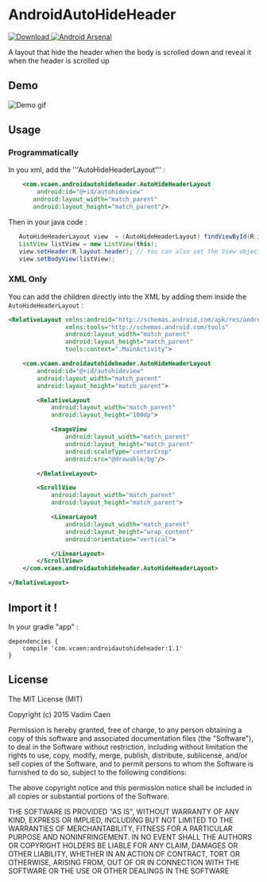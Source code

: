 # AndroidAutoHideHeader
[ ![Download](https://api.bintray.com/packages/vcaen/maven/androidautohideheader/images/download.svg) ](https://bintray.com/vcaen/maven/androidautohideheader/_latestVersion)
[ ![Android Arsenal](https://img.shields.io/badge/Android%20Arsenal-AndroidAutoHideHeader-blue.svg?style=flat)](http://android-arsenal.com/details/1/2285)

A layout that hide the header when the body is scrolled down and reveal it when the header is scrolled up

## Demo

![Demo gif](https://raw.githubusercontent.com/vcaen/AndroidAutoHideHeader/master/example.gif)

## Usage

### Programmatically 
In you xml, add the '''AutoHideHeaderLayout''' : 

```xml
    <com.vcaen.androidautohideheader.AutoHideHeaderLayout
        android:id="@+id/autohideview"
       android:layout_width="match_parent"
       android:layout_height="match_parent"/>
``` 

Then in your java code : 
 ```java
    AutoHideHeaderLayout view  = (AutoHideHeaderLayout) findViewById(R.id.autohideview);
    ListView listView = new ListView(this);
    view.setHeader(R.layout.header); // You can also set the View object
    view.setBodyView(listView);
```

### XML Only

You can add the children directly into the XML by adding them inside the ```AutoHideHeaderLayout``` :
```xml
<RelativeLayout xmlns:android="http://schemas.android.com/apk/res/android"
                xmlns:tools="http://schemas.android.com/tools"
                android:layout_width="match_parent"
                android:layout_height="match_parent"
                tools:context=".MainActivity">

    <com.vcaen.androidautohideheader.AutoHideHeaderLayout
        android:id="@+id/autohideview"
        android:layout_width="match_parent"
        android:layout_height="match_parent">

        <RelativeLayout
            android:layout_width="match_parent"
            android:layout_height="100dp">

            <ImageView
                android:layout_width="match_parent"
                android:layout_height="match_parent"
                android:scaleType="centerCrop"
                android:src="@drawable/bg"/>

        </RelativeLayout>

        <ScrollView
            android:layout_width="match_parent"
            android:layout_height="match_parent">

            <LinearLayout
                android:layout_width="match_parent"
                android:layout_height="wrap_content"
                android:orientation="vertical">

            </LinearLayout>
        </ScrollView>
    </com.vcaen.androidautohideheader.AutoHideHeaderLayout>

</RelativeLayout>
```


## Import it ! 


In your gradle "app" :

```
dependencies {
    compile 'com.vcaen:androidautohideheader:1.1'
}
```


## License

The MIT License (MIT)

Copyright (c) 2015 Vadim Caen

Permission is hereby granted, free of charge, to any person obtaining a copy
of this software and associated documentation files (the "Software"), to deal
in the Software without restriction, including without limitation the rights
to use, copy, modify, merge, publish, distribute, sublicense, and/or sell
copies of the Software, and to permit persons to whom the Software is
furnished to do so, subject to the following conditions:

The above copyright notice and this permission notice shall be included in all
copies or substantial portions of the Software.

THE SOFTWARE IS PROVIDED "AS IS", WITHOUT WARRANTY OF ANY KIND, EXPRESS OR
IMPLIED, INCLUDING BUT NOT LIMITED TO THE WARRANTIES OF MERCHANTABILITY,
FITNESS FOR A PARTICULAR PURPOSE AND NONINFRINGEMENT. IN NO EVENT SHALL THE
AUTHORS OR COPYRIGHT HOLDERS BE LIABLE FOR ANY CLAIM, DAMAGES OR OTHER
LIABILITY, WHETHER IN AN ACTION OF CONTRACT, TORT OR OTHERWISE, ARISING FROM,
OUT OF OR IN CONNECTION WITH THE SOFTWARE OR THE USE OR OTHER DEALINGS IN THE
SOFTWARE
